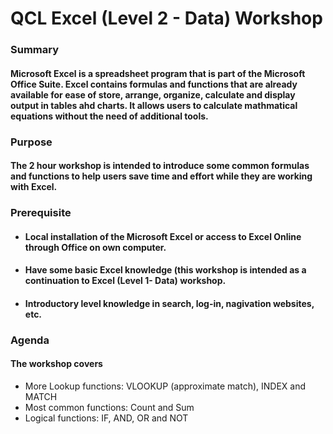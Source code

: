 # **QCL Excel (Level 2 - Data) Workshop**

### Summary

#### Microsoft Excel is a spreadsheet program that is part of the Microsoft Office Suite.  Excel contains formulas and functions that are already available for ease of store, arrange, organize, calculate and display output in tables ahd charts.  It allows users to calculate mathmatical equations without the need of additional tools.

### Purpose

#### The 2 hour workshop is intended to introduce some common formulas and functions to help users save time and effort while they are working with Excel.

### Prerequisite
* #### Local installation of the Microsoft Excel or access to Excel Online through Office on own computer.
* #### Have some basic Excel knowledge (this workshop is intended as a continuation to Excel (Level 1- Data) workshop.
* #### Introductory level knowledge in search, log-in, nagivation websites, etc.

### Agenda

#### The workshop covers
* More Lookup functions: VLOOKUP (approximate match), INDEX and MATCH
* Most common functions: Count and Sum
* Logical functions: IF, AND, OR and NOT
